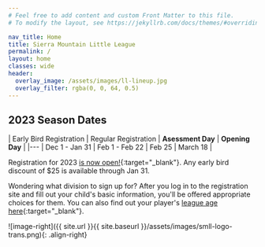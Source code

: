 ```yaml
---
# Feel free to add content and custom Front Matter to this file.
# To modify the layout, see https://jekyllrb.com/docs/themes/#overriding-theme-defaults

nav_title: Home
title: Sierra Mountain Little League
permalink: /
layout: home
classes: wide
header:
  overlay_image: /assets/images/ll-lineup.jpg
  overlay_filter: rgba(0, 0, 64, 0.5)
---
```


## 2023 Season Dates

| Early Bird Registration | Regular Registration | **Asessment Day** | **Opening Day** |
|---
| Dec 1 - Jan 31          | Feb 1 - Feb 22       | Feb 25            | March 18 |

Registration for 2023 [is now open!](https://www.sierramountainll.com/Default.aspx?tabid=890579){:target="_blank"}. Any early bird discount of $25 is available through Jan 31.

Wondering what division to sign up for? After you log in to the registration site
and fill out your child's basic information, you'll be offered appropriate choices
for them. You can also find out your player's [league age
here](https://www.littleleague.org/play-little-league/determine-league-age/){:target="_blank"}.

![image-right]({{ site.url }}{{ site.baseurl }}/assets/images/smll-logo-trans.png){: .align-right}
